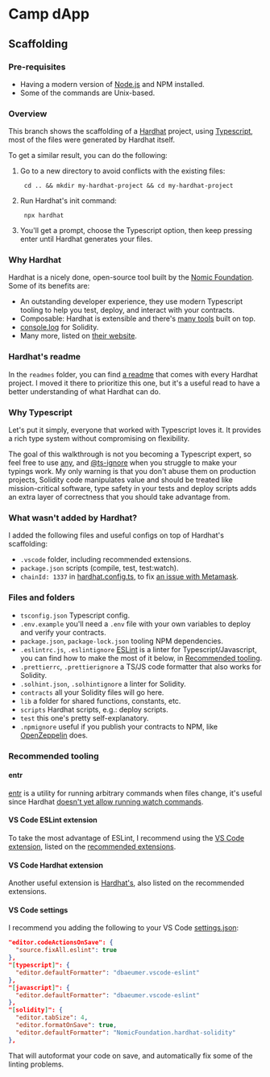 # Camp dApp

## Scaffolding

### Pre-requisites

* Having a modern version of [Node.js](https://nodejs.org/en) and NPM installed.
* Some of the commands are Unix-based.

### Overview

This branch shows the scaffolding of a [Hardhat](https://hardhat.org/) project, using [Typescript](https://www.typescriptlang.org/), most of the files were generated by Hardhat itself.

To get a similar result, you can do the following:

1) Go to a new directory to avoid conflicts with the existing files:

        cd .. && mkdir my-hardhat-project && cd my-hardhat-project

1) Run Hardhat's init command:

        npx hardhat

1) You'll get a prompt, choose the Typescript option, then keep pressing enter until Hardhat generates your files.

### Why Hardhat

Hardhat is a nicely done, open-source tool built by the [Nomic Foundation](https://nomic.foundation/).
Some of its benefits are:

* An outstanding developer experience, they use modern Typescript tooling to help you test, deploy, and interact with your contracts.
* Composable: Hardhat is extensible and there's [many tools](https://hardhat.org/plugins/) built on top.
* [console.log](https://hardhat.org/hardhat-network/#console-log) for Solidity.
* Many more, listed on [their website](https://hardhat.org/).

### Hardhat's readme

In the `readmes` folder, you can find [a readme](readmes/hardhat.md) that comes with every Hardhat project. I moved it there to prioritize this one, but it's a useful read to have a better understanding of what Hardhat can do.

### Why Typescript

Let's put it simply, everyone that worked with Typescript loves it. It provides a rich type system without compromising on flexibility.

The goal of this walkthrough is not you becoming a Typescript expert, so feel free to use [any](https://www.typescriptlang.org/docs/handbook/basic-types.html#any), and [@ts-ignore](https://www.typescriptlang.org/docs/handbook/release-notes/typescript-2-6.html#suppress-errors-in-ts-files-using--ts-ignore-comments) when you struggle to make your typings work. My only warning is that you don't abuse them on production projects, Solidity code manipulates value and should be treated like mission-critical software, type safety in your tests and deploy scripts adds an extra layer of correctness that you should take advantage from.

### What wasn't added by Hardhat?

I added the following files and useful configs on top of Hardhat's scaffolding:

* `.vscode` folder, including recommended extensions.
* `package.json` scripts (compile, test, test:watch).
* `chainId: 1337` in [hardhat.config.ts](hardhat.config.ts), to fix [an issue with Metamask](https://hardhat.org/metamask-issue.html).

### Files and folders

* `tsconfig.json` Typescript config.
* `.env.example` you'll need a `.env` file with your own variables to deploy and verify your contracts.
* `package.json`, `package-lock.json` tooling NPM dependencies.
* `.eslintrc.js`, `.eslintignore` [ESLint](https://eslint.org/) is a linter for Typescript/Javascript, you can find how to make the most of it below, in [Recommended tooling](#recommended-tooling).
* `.prettierrc`, `.prettierignore` a TS/JS code formatter that also works for Solidity.
* `.solhint.json`, `.solhintignore` a linter for Solidity.
* `contracts` all your Solidity files will go here.
* `lib` a folder for shared functions, constants, etc.
* `scripts` Hardhat scripts, e.g.: deploy scripts.
* `test` this one's pretty self-explanatory.
* `.npmignore` useful if you publish your contracts to NPM, like [OpenZeppelin](https://www.npmjs.com/package/@openzeppelin/contracts) does.

### Recommended tooling

#### entr

[entr](https://github.com/eradman/entr) is a utility for running arbitrary commands when files change, it's useful since Hardhat [doesn't yet allow running watch commands](https://github.com/NomicFoundation/hardhat/issues/891).

#### VS Code ESLint extension

To take the most advantage of ESLint, I recommend using the [VS Code extension](https://marketplace.visualstudio.com/items?itemName=dbaeumer.vscode-eslint), listed on the [recommended extensions](.vscode/extensions.json).

#### VS Code Hardhat extension

Another useful extension is [Hardhat's](https://marketplace.visualstudio.com/items?itemName=NomicFoundation.hardhat-solidity), also listed on the recommended extensions.

#### VS Code settings

I recommend you adding the following to your VS Code [settings.json](https://code.visualstudio.com/docs/getstarted/settings#_settingsjson):

```json
"editor.codeActionsOnSave": {
  "source.fixAll.eslint": true
},
"[typescript]": {
  "editor.defaultFormatter": "dbaeumer.vscode-eslint"
},
"[javascript]": {
  "editor.defaultFormatter": "dbaeumer.vscode-eslint"
},
"[solidity]": {
  "editor.tabSize": 4,
  "editor.formatOnSave": true,
  "editor.defaultFormatter": "NomicFoundation.hardhat-solidity"
},
```

That will autoformat your code on save, and automatically fix some of the linting problems.
